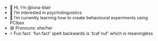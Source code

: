 - 👋 Hi, I’m @iona-blair
- 👀 I’m interested in psycholinguistics
- 🌱 I’m currently learning how to create behavioural experiments using PCIbex
- 😄 Pronouns: she/her
- ⚡ Fun fact: 'fun fact' spelt backwards is 'tcaf nuf' which is meaningless

<!---
iona-blair/iona-blair is a ✨ special ✨ repository because its `README.md` (this file) appears on your GitHub profile.
You can click the Preview link to take a look at your changes.
--->
